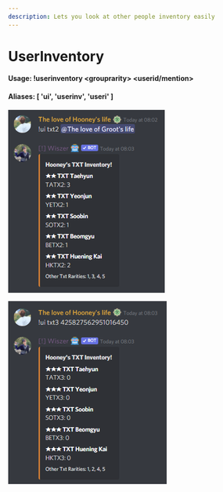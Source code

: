 ```yaml
---
description: Lets you look at other people inventory easily
---
```


# UserInventory

#### Usage: !userinventory \<grouprarity> \<userid/mention>

#### Aliases: \[ 'ui', 'userinv', 'useri' ]

![userinventory via mention](<../.gitbook/assets/image (33) (1).png>)

![userinventory via id](<../.gitbook/assets/image (34) (1).png>)
